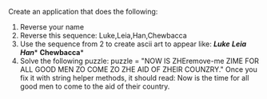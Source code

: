 Create an application that does the following:

1. Reverse your name
2. Reverse this sequence: Luke,Leia,Han,Chewbacca
3. Use the sequence from 2 to create ascii art to appear like: 
	*****Luke*****
	*****Leia*****
	*****Han******
	**Chewbacca***
4. Solve the following puzzle: 
	puzzle = "NOW IS ZHEremove-me ZIME FOR ALL GOOD MEN ZO COME ZO ZHE AID OF ZHEIR COUNZRY."
	Once you fix it with string helper methods, it should read:
		Now is the time for all good men to come to the aid of their country.
